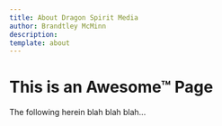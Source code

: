 ```yaml
---
title: About Dragon Spirit Media
author: Brandtley McMinn
description:
template: about
---
```


# This is an Awesome&trade; Page

The following herein blah blah blah...